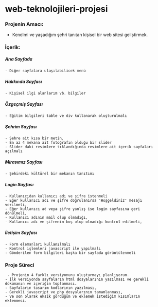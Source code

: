 # web-teknolojileri-projesi

###   Projenin Amacı:
- Kendimi ve yaşadığım şehri tanıtan kişisel bir web sitesi geliştirmek.


###   İçerik:

  ##### Ana Sayfada  
    - Diğer sayfalara ulaşılabilicek menü  
    
  ##### Hakkında Sayfası  
    - Kişisel ilgi alanlarım vb. bilgiler  
    
  ##### Özgeçmiş Sayfası      
    - Eğitim bilgileri table ve div kullanarak oluşturulmalı  
    
  ##### Şehrim Sayfası    
    - Şehre ait kısa bir metin,  
    - En az 4 mekana ait fotoğrafın olduğu bir slider  
    - Slider daki resimlere tıklandığında resimlere ait içerik sayfaları açılmalı  
   
  ##### Mirasımız Sayfası  
    - Şehirdeki kültürel bir mekanın tanıtımı   
    
  ##### Login Sayfası   
    - Kullanıcıdan kullanıcı adı ve şifre istenmeli   
    - Eğer kullanıcı adı ve şifre doğrulanırsa 'Hoşgeldiniz' mesajı verilmeli,    
    - Eğer kullanıcı ad veya şifre yanlış ise login sayfasına geri dönülmeli,  
    - Kullanıcı adının mail olup olmadığı,    
    - Kullanıcı adı ve şifrenin boş olup olmadığı kontrol edilmeli,   
    
  ##### İletişim Sayfası  
    - Form elemanları kullanılmalı    
    - Kontrol işlemleri javascript ile yapılmalı    
    - Gönderilen form bilgileri başka bir sayfada görüntülenmeli    
    
###    Proje Süreci  
     - Projenin 4 farklı versiyonunu oluşturmayı planlıyorum.  
    - İlk versiyonda sayfaların html dosyalarının yazılması ve gerekli dökümanın ve içeriğin toplanması.  
    - Sayfaların tasarım kodlarının yazılması,  
    - Gerekli javascript ve php dosyalarının tamamlanması,  
    - Ve son olarak eksik gördüğüm ve eklemek istediğim kısımların eklenmesi.
